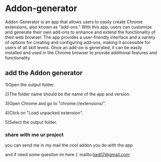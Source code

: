 # Addon-generator
Addon Generator is an app that allows users to easily create Chrome extensions, also known as "add-ons." With this app, users can customize and generate their own add-ons to enhance and extend the functionality of their web browser. The app provides a user-friendly interface and a variety of options for creating and configuring add-ons, making it accessible for users of all skill levels. Once an add-on is generated, it can be easily installed and used in the Chrome browser to provide additional features and functionality.
## add the Addon generator
1)Open the output folder.

2)The folder name should be the name of the app and version.

3)Open Chrome and go to "chrome://extensions/".

4)Click on "Load unpacked extension".

5)Select the output folder.

### share with me ur project
you can send me in my mail the cool addon you do with the app 

and if need some quesiton im here (: 
mailto:liad07@gmail.com 
